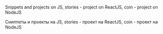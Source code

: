 Snippets and projects on JS, stories - project on ReactJS, coin - project on NodeJS

Сниппеты и проекты на JS, stories - проект на ReactJS, coin - проект на NodeJS 
